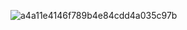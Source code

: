 ![a4a11e4146f789b4e84cdd4a035c97b](https://github.com/user-attachments/assets/04a78b33-1478-407a-b66c-4a93316d6432)

